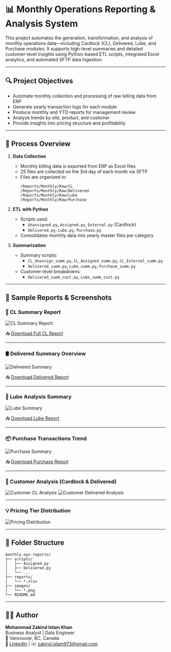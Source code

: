 # 📊 Monthly Operations Reporting & Analysis System

This project automates the generation, transformation, and analysis of monthly operations data—including Cardlock (CL), Delivered, Lube, and Purchase modules. It supports high-level summaries and detailed customer-level insights using Python-based ETL scripts, integrated Excel analytics, and automated SFTP data ingestion.

---

## 🔍 Project Objectives

- Automate monthly collection and processing of raw billing data from ERP
- Generate yearly transaction logs for each module
- Produce monthly and YTD reports for management review
- Analyze trends by site, product, and customer
- Provide insights into pricing structure and profitability

---

## 🧠 Process Overview

1. **Data Collection**
   - Monthly billing data is exported from ERP as Excel files
   - 25 files are collected on the 3rd day of each month via SFTP
   - Files are organized in:
     ```
     /Reports/Monthly/Raw/CL
     /Reports/Monthly/Raw/Delivered
     /Reports/Monthly/Raw/Lube
     /Reports/Monthly/Raw/Purchase
     ```

2. **ETL with Python**
   - Scripts used:
     - `Unassigned.py`, `Assigned.py`, `External.py` (Cardlock)
     - `Delivered.py`, `Lube.py`, `Purchase.py`
   - Consolidates monthly data into yearly master files per category

3. **Summarization**
   - Summary scripts:
     - `CL_Unassign_summ.py`, `CL_Assigned_summ.py`, `CL_External_summ.py`
     - `Delivered_summ.py`, `Lube_summ.py`, `Purchase_summ.py`
   - Customer-level breakdowns:
     - `Delivered_summ_cust.py`, `Lube_summ_cust.py`

---

## 🧾 Sample Reports & Screenshots

### 📘 CL Summary Report

![CL Summary Report](images/cl_summary.png)

📥 [Download Full CL Report](https://github.com/data-analyst-portfolio-web/data-analyst-portfolio/blob/main/Automated%20ERP-Based%20Monthly%20Transactional%20Reporting/Reports/CL_Report_2025.xlsx)

---

### 🛢️ Delivered Summary Overview

![Delivered Summary](images/delivered_summary.png)

📥 [Download Delivered Report](https://github.com/data-analyst-portfolio-web/data-analyst-portfolio/blob/main/Automated%20ERP-Based%20Monthly%20Transactional%20Reporting/Reports/Delivered_Report_2025.xlsx)

---

### 🧴 Lube Analysis Summary

![Lube Summary](images/lube_summary.png)

📥 [Download Lube Report](https://github.com/data-analyst-portfolio-web/data-analyst-portfolio/blob/main/Automated%20ERP-Based%20Monthly%20Transactional%20Reporting/Reports/Lube_Report_2025.xlsx)

---

### 📦 Purchase Transactions Trend

![Purchase Summary](images/purchase_summary.png)

📥 [Download Purchase Report](https://github.com/data-analyst-portfolio-web/data-analyst-portfolio/blob/main/Automated%20ERP-Based%20Monthly%20Transactional%20Reporting/Reports/Purchase_Report_2025.xlsx)

---

### 👥 Customer Analysis (Cardlock & Delivered)

![Customer CL Analysis](images/customer_cl.png)
![Customer Delivered Analysis](images/customer_delivered.png)

---

### 💡 Pricing Tier Distribution

![Pricing Distribution](images/pricing_distribution.png)

---

## 📂 Folder Structure

```
monthly-ops-reports/
├── scripts/
│   ├── Assigned.py
│   ├── Delivered.py
│   └── ...
├── reports/
│   └── *.xlsx
├── images/
│   └── *.png
└── README.md
```

---

## 👨‍💼 Author

**Mohammad Zakirul Islam Khan**  
Business Analyst | Data Engineer  
📍 Vancouver, BC, Canada  
🔗 [LinkedIn](https://www.linkedin.com/in/mzik) | ✉️ zakirul.islam973@gmail.com
